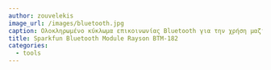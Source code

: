 ```yaml
---
author: zouvelekis
image_url: /images/bluetooth.jpg
caption: Ολοκληρωμένο κύκλωμα επικοινωνίας Bluetooth για την χρήση μαζί με μικροελεγκτές Arduino. Υποστηρίζει το πρωτόκολλο V2.0 με ταχύτητα επικοινωνίας έως 3Mbps και εύρoς ζώνης στα 2.4GHz. Κατασκευασμένο από την Sparkfun. 
title: Sparkfun Bluetooth Module Rayson BTM-182
categories:
  - tools
---
```

